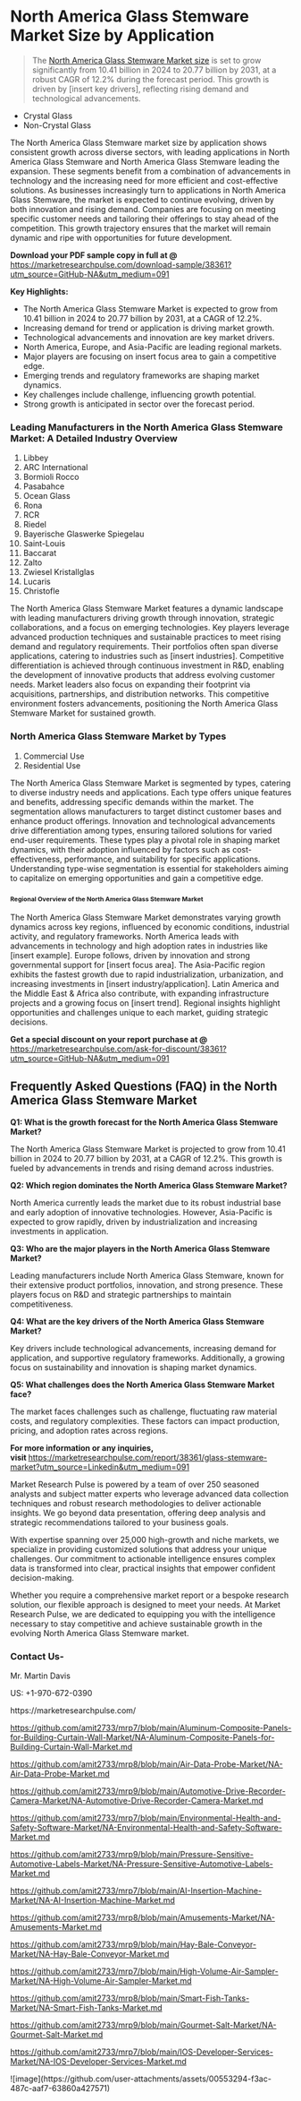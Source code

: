 <h1>North America Glass Stemware Market&nbsp;Size by Application</h1><blockquote><p>The <a href="https://marketresearchpulse.com/download-sample/38361?utm_source=GitHub-NA&amp;utm_medium=091">North America Glass Stemware Market size</a> is set to grow significantly from 10.41 billion in 2024 to 20.77 billion by 2031, at a robust CAGR of 12.2% during the forecast period. This growth is driven by [insert key drivers], reflecting rising demand and technological advancements.</p></blockquote><ul><li>Crystal Glass<li> Non-Crystal Glass</li></ul><p>The North America Glass Stemware market size by application shows consistent growth across diverse sectors, with leading applications in North America Glass Stemware and North America Glass Stemware leading the expansion. These segments benefit from a combination of advancements in technology and the increasing need for more efficient and cost-effective solutions. As businesses increasingly turn to applications in North America Glass Stemware, the market is expected to continue evolving, driven by both innovation and rising demand. Companies are focusing on meeting specific customer needs and tailoring their offerings to stay ahead of the competition. This growth trajectory ensures that the market will remain dynamic and ripe with opportunities for future development.</p><p><strong>Download your PDF sample copy in full at @ </strong><a href="https://marketresearchpulse.com/download-sample/38361?utm_source=GitHub-NA&amp;utm_medium=091">https://marketresearchpulse.com/download-sample/38361?utm_source=GitHub-NA&amp;utm_medium=091</a></p><p><strong>Key Highlights: </strong></p><ul><li>The North America Glass Stemware Market is expected to grow from 10.41 billion in 2024 to 20.77 billion by 2031, at a CAGR of 12.2%.</li><li>Increasing demand for trend or application is driving market growth.</li><li>Technological advancements and innovation are key market drivers.</li><li>North America, Europe, and Asia-Pacific are leading regional markets.</li><li>Major players are focusing on insert focus area to gain a competitive edge.</li><li>Emerging trends and regulatory frameworks are shaping market dynamics.</li><li>Key challenges include challenge, influencing growth potential.</li><li>Strong growth is anticipated in sector over the forecast period.</li></ul><h3>Leading Manufacturers in the North America Glass Stemware Market: A Detailed Industry Overview</h3><ol><li>Libbey</li><li>ARC International</li><li>Bormioli Rocco</li><li>Pasabahce</li><li>Ocean Glass</li><li>Rona</li><li>RCR</li><li>Riedel</li><li>Bayerische Glaswerke Spiegelau</li><li>Saint-Louis</li><li>Baccarat</li><li>Zalto</li><li>Zwiesel Kristallglas</li><li>Lucaris</li><li>Christofle</li></ol><div class="flex max-w-full flex-col flex-grow"><div class="min-h-8 text-message flex w-full flex-col items-end gap-2 whitespace-normal break-words [.text-message+&amp;]:mt-5" dir="auto" data-message-author-role="assistant" data-message-id="fd8432e4-4910-450d-b182-61b7bfb0a01f" data-message-model-slug="gpt-4o"><div class="flex w-full flex-col gap-1 empty:hidden first:pt-[3px]"><div class="markdown prose w-full break-words dark:prose-invert light"><p>The North America Glass Stemware Market features a dynamic landscape with leading manufacturers driving growth through innovation, strategic collaborations, and a focus on emerging technologies. Key players leverage advanced production techniques and sustainable practices to meet rising demand and regulatory requirements. Their portfolios often span diverse applications, catering to industries such as [insert industries]. Competitive differentiation is achieved through continuous investment in R&amp;D, enabling the development of innovative products that address evolving customer needs. Market leaders also focus on expanding their footprint via acquisitions, partnerships, and distribution networks. This competitive environment fosters advancements, positioning the North America Glass Stemware Market for sustained growth.</p></div></div></div></div><h3>North America Glass Stemware Market by Types</h3><ol><li>Commercial Use<li> Residential Use</li></ol><div class="flex max-w-full flex-col flex-grow"><div class="min-h-8 text-message flex w-full flex-col items-end gap-2 whitespace-normal break-words [.text-message+&amp;]:mt-5" dir="auto" data-message-author-role="assistant" data-message-id="084470be-0bb7-4664-bddf-5156b4f41249" data-message-model-slug="gpt-4o-mini"><div class="flex w-full flex-col gap-1 empty:hidden first:pt-[3px]"><div class="markdown prose w-full break-words dark:prose-invert light"><p>The North America Glass Stemware Market is segmented by types, catering to diverse industry needs and applications. Each type offers unique features and benefits, addressing specific demands within the market. The segmentation allows manufacturers to target distinct customer bases and enhance product offerings. Innovation and technological advancements drive differentiation among types, ensuring tailored solutions for varied end-user requirements. These types play a pivotal role in shaping market dynamics, with their adoption influenced by factors such as cost-effectiveness, performance, and suitability for specific applications. Understanding type-wise segmentation is essential for stakeholders aiming to capitalize on emerging opportunities and gain a competitive edge.</p></div></div></div></div><h3><span style="font-size: 11px;">Regional Overview of the North America Glass Stemware Market</span></h3><div class="flex max-w-full flex-col flex-grow"><div class="min-h-8 text-message flex w-full flex-col items-end gap-2 whitespace-normal break-words [.text-message+&amp;]:mt-5" dir="auto" data-message-author-role="assistant" data-message-id="e9038762-ce64-4e30-91c9-9bd413514231" data-message-model-slug="gpt-4o-mini"><div class="flex w-full flex-col gap-1 empty:hidden first:pt-[3px]"><div class="markdown prose w-full break-words dark:prose-invert light"><p>The North America Glass Stemware Market demonstrates varying growth dynamics across key regions, influenced by economic conditions, industrial activity, and regulatory frameworks. North America leads with advancements in technology and high adoption rates in industries like [insert example]. Europe follows, driven by innovation and strong governmental support for [insert focus area]. The Asia-Pacific region exhibits the fastest growth due to rapid industrialization, urbanization, and increasing investments in [insert industry/application]. Latin America and the Middle East &amp; Africa also contribute, with expanding infrastructure projects and a growing focus on [insert trend]. Regional insights highlight opportunities and challenges unique to each market, guiding strategic decisions.</p></div></div></div></div><p><strong>Get a special discount on your report purchase at @ </strong><a href="https://marketresearchpulse.com/ask-for-discount/38361?utm_source=GitHub-NA&amp;utm_medium=091">https://marketresearchpulse.com/ask-for-discount/38361?utm_source=GitHub-NA&amp;utm_medium=091</a></p><h2>Frequently Asked Questions (FAQ) in the North America Glass Stemware Market</h2><p><strong>Q1: What is the growth forecast for the North America Glass Stemware Market?</strong></p><p>The North America Glass Stemware Market is projected to grow from 10.41 billion in 2024 to 20.77 billion by 2031, at a CAGR of 12.2%. This growth is fueled by advancements in trends and rising demand across industries.</p><p><strong>Q2: Which region dominates the North America Glass Stemware Market?</strong></p><p>North America currently leads the market due to its robust industrial base and early adoption of innovative technologies. However, Asia-Pacific is expected to grow rapidly, driven by industrialization and increasing investments in application.</p><p><strong>Q3: Who are the major players in the North America Glass Stemware Market?</strong></p><p>Leading manufacturers include North America Glass Stemware, known for their extensive product portfolios, innovation, and strong presence. These players focus on R&amp;D and strategic partnerships to maintain competitiveness.</p><p><strong>Q4: What are the key drivers of the North America Glass Stemware Market?</strong></p><p>Key drivers include technological advancements, increasing demand for application, and supportive regulatory frameworks. Additionally, a growing focus on sustainability and innovation is shaping market dynamics.</p><p><strong>Q5: What challenges does the North America Glass Stemware Market face?</strong></p><p>The market faces challenges such as challenge, fluctuating raw material costs, and regulatory complexities. These factors can impact production, pricing, and adoption rates across regions.</p><p><strong>For more information or any inquiries, visit&nbsp;</strong><a href="https://marketresearchpulse.com/report/38361/glass-stemware-market?utm_source=Linkedin&utm_medium=091">https://marketresearchpulse.com/report/38361/glass-stemware-market?utm_source=Linkedin&utm_medium=091</a></p><p>Market Research Pulse is powered by a team of over 250 seasoned analysts and subject matter experts who leverage advanced data collection techniques and robust research methodologies to deliver actionable insights. We go beyond data presentation, offering deep analysis and strategic recommendations tailored to your business goals.</p><p>With expertise spanning over 25,000 high-growth and niche markets, we specialize in providing customized solutions that address your unique challenges. Our commitment to actionable intelligence ensures complex data is transformed into clear, practical insights that empower confident decision-making.</p><p>Whether you require a comprehensive market report or a bespoke research solution, our flexible approach is designed to meet your needs. At Market Research Pulse, we are dedicated to equipping you with the intelligence necessary to stay competitive and achieve sustainable growth in the evolving North America Glass Stemware market.</p><h3><strong>Contact Us-</strong></h3><p>Mr. Martin Davis</p><p>US: +1-970-672-0390</p><p>https://marketresearchpulse.com/</p><p><a href="https://github.com/amit2733/mrp7/blob/main/Aluminum-Composite-Panels-for-Building-Curtain-Wall-Market/NA-Aluminum-Composite-Panels-for-Building-Curtain-Wall-Market.md">https://github.com/amit2733/mrp7/blob/main/Aluminum-Composite-Panels-for-Building-Curtain-Wall-Market/NA-Aluminum-Composite-Panels-for-Building-Curtain-Wall-Market.md</a></p><p><a href="https://github.com/amit2733/mrp8/blob/main/Air-Data-Probe-Market/NA-Air-Data-Probe-Market.md">https://github.com/amit2733/mrp8/blob/main/Air-Data-Probe-Market/NA-Air-Data-Probe-Market.md</a></p><p><a href="https://github.com/amit2733/mrp9/blob/main/Automotive-Drive-Recorder-Camera-Market/NA-Automotive-Drive-Recorder-Camera-Market.md">https://github.com/amit2733/mrp9/blob/main/Automotive-Drive-Recorder-Camera-Market/NA-Automotive-Drive-Recorder-Camera-Market.md</a></p><p><a href="https://github.com/amit2733/mrp7/blob/main/Environmental-Health-and-Safety-Software-Market/NA-Environmental-Health-and-Safety-Software-Market.md">https://github.com/amit2733/mrp7/blob/main/Environmental-Health-and-Safety-Software-Market/NA-Environmental-Health-and-Safety-Software-Market.md</a></p><p><a href="https://github.com/amit2733/mrp9/blob/main/Pressure-Sensitive-Automotive-Labels-Market/NA-Pressure-Sensitive-Automotive-Labels-Market.md">https://github.com/amit2733/mrp9/blob/main/Pressure-Sensitive-Automotive-Labels-Market/NA-Pressure-Sensitive-Automotive-Labels-Market.md</a></p><p><a href="https://github.com/amit2733/mrp7/blob/main/AI-Insertion-Machine-Market/NA-AI-Insertion-Machine-Market.md">https://github.com/amit2733/mrp7/blob/main/AI-Insertion-Machine-Market/NA-AI-Insertion-Machine-Market.md</a></p><p><a href="https://github.com/amit2733/mrp8/blob/main/Amusements-Market/NA-Amusements-Market.md">https://github.com/amit2733/mrp8/blob/main/Amusements-Market/NA-Amusements-Market.md</a></p><p><a href="https://github.com/amit2733/mrp9/blob/main/Hay-Bale-Conveyor-Market/NA-Hay-Bale-Conveyor-Market.md">https://github.com/amit2733/mrp9/blob/main/Hay-Bale-Conveyor-Market/NA-Hay-Bale-Conveyor-Market.md</a></p><p><a href="https://github.com/amit2733/mrp7/blob/main/High-Volume-Air-Sampler-Market/NA-High-Volume-Air-Sampler-Market.md">https://github.com/amit2733/mrp7/blob/main/High-Volume-Air-Sampler-Market/NA-High-Volume-Air-Sampler-Market.md</a></p><p><a href="https://github.com/amit2733/mrp8/blob/main/Smart-Fish-Tanks-Market/NA-Smart-Fish-Tanks-Market.md">https://github.com/amit2733/mrp8/blob/main/Smart-Fish-Tanks-Market/NA-Smart-Fish-Tanks-Market.md</a></p><p><a href="https://github.com/amit2733/mrp9/blob/main/Gourmet-Salt-Market/NA-Gourmet-Salt-Market.md">https://github.com/amit2733/mrp9/blob/main/Gourmet-Salt-Market/NA-Gourmet-Salt-Market.md</a></p><p><a href="https://github.com/amit2733/mrp7/blob/main/IOS-Developer-Services-Market/NA-IOS-Developer-Services-Market.md">https://github.com/amit2733/mrp7/blob/main/IOS-Developer-Services-Market/NA-IOS-Developer-Services-Market.md</a></p>
![image](https://github.com/user-attachments/assets/00553294-f3ac-487c-aaf7-63860a427571)

